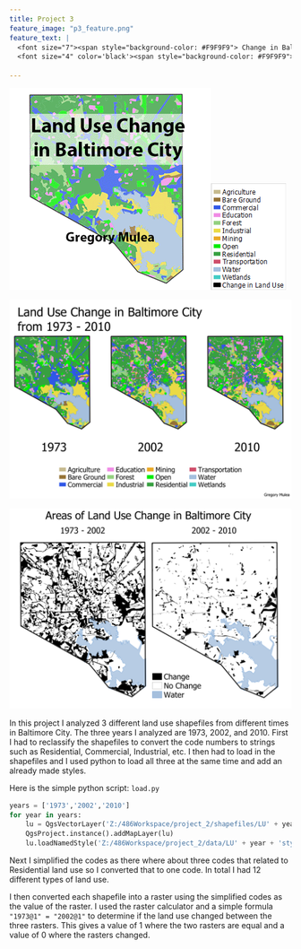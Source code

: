 ```yaml
---
title: Project 3
feature_image: "p3_feature.png"
feature_text: |
  <font size="7"><span style="background-color: #F9F9F9"> Change in Baltimore City Land Use </span></font><br>
  <font size="4" color='black'><span style="background-color: #F9F9F9"> From 1973 - 2010 </span></font>
  
---
```


![Land Use Change](LU.gif)![Legend](legend3.png)

![](lUChange.png)

![](Change.png)

In this project I analyzed 3 different land use shapefiles from different times in Baltimore City.  The three years I analyzed are 1973, 2002, and 2010.  First I had to reclassify the shapefiles to convert the code numbers to strings such as Residential, Commercial, Industrial, etc.  I then had to load in the shapefiles and I used python to load all three at the same time and add an already made styles.

Here is the simple python script: `load.py`
```python
years = ['1973','2002','2010']
for year in years:
    lu = QgsVectorLayer('Z:/486Workspace/project_2/shapefiles/LU' + year + '.shp', 'LU' + year, 'ogr')
    QgsProject.instance().addMapLayer(lu)
    lu.loadNamedStyle('Z:/486Workspace/project_2/data/LU' + year + 'style.qml')
```

Next I simplified the codes as there where about three codes that related to Residential land use so I converted that to one code.  In total I had 12 different types of land use.

I then converted each shapefile into a raster using the simplified codes as the value of the raster.  I used the raster calculator and a simple formula `"1973@1" = "2002@1"` to determine if the land use changed between the three rasters.  This gives a value of 1 where the two rasters are equal and a value of 0 where the rasters changed.
